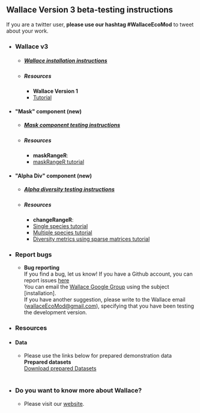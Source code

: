 ## Wallace Version 3 beta-testing instructions

If you are a twitter user, **please use our hashtag #WallaceEcoMod** to tweet about your work.


* ### **Wallace v3**
  + ##### [Wallace installation instructions](installation_instructions.md)
  + ##### Resources
    + **Wallace Version 1**<br>
    + [Tutorial](https://wallaceecomod.github.io/vignettes/wallace_vignette.html)


* #### **"Mask" component (new)**
  + ##### [Mask component testing instructions](mrw.md)
  + ##### Resources
    + **maskRangeR**:
    + [maskRangeR tutorial](https://cmerow.github.io/maskRangeR/maskRangeR_Tutorial.html)


* #### **"Alpha Div" component (new)**
  + ##### [Alpha diversity testing instructions](crr.md)
  + ##### Resources
    + **changeRangeR**:
    + [Single species tutorial](pdf/singleSpeciesMetrics.pdf)
    + [Multiple species tutorial](pdf/BiodivMetrics.pdf)
    + [Diversity metrics using sparse matrices tutorial](pdf/Diversity_Metrics_Using_Sparse_Matrices.pdf)


* ### **Report bugs**
  + **Bug reporting**<br>
If you find a bug, let us know!
If you have a Github account, you can report issues [here](https://github.com/wallaceEcoMod/wallace/issues) <br>
You can email the [Wallace Google Group](https://groups.google.com/g/wallaceEcoMod) using the subject [installation]. <br>
If you have another suggestion, please write to the Wallace email (wallaceEcoMod@gmail.com), specifying that you have been testing the development version.

* ### Resources

* #### Data
  + Please use the links below for prepared demonstration data <br>
**Prepared datasets**<br>
[Download prepared Datasets](Data.md)<br><br>


* ### Do you want to know more about Wallace?
  + Please visit our [website](https://wallaceecomod.github.io/).


